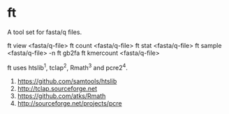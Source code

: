 ft
==

A tool set for fasta/q files.

ft view <fasta/q-file>
ft count <fasta/q-file>
ft stat <fasta/q-file>
ft sample <fasta/q-file> -n <count>
ft gb2fa <genbank-file>
ft kmercount <fasta/q-file>  

ft uses htslib<sup>1</sup>, tclap<sup>2</sup>, Rmath<sup>3</sup> and pcre2<sup>4</sup>.


1. https://github.com/samtools/htslib
2. http://tclap.sourceforge.net
3. https://github.com/atks/Rmath
4. http://sourceforge.net/projects/pcre

